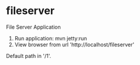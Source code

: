 fileserver
==========

File Server Application

1) Run application: mvn jetty:run
2) View browser from url 'http://localhost/fileserver'

Default path in '/1'.


